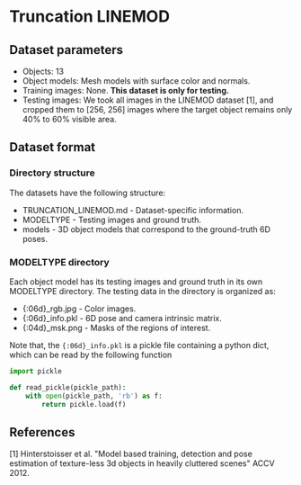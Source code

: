 # Truncation LINEMOD

## Dataset parameters

* Objects: 13
* Object models: Mesh models with surface color and normals.
* Training images: None. **This dataset is only for testing.**
* Testing images: We took all images in the LINEMOD dataset [1], and cropped them to [256, 256] images where the target object remains only 40% to 60% visible area.

## Dataset format

### Directory structure

The datasets have the following structure:

* TRUNCATION_LINEMOD.md - Dataset-specific information.
* MODELTYPE - Testing images and ground truth.
* models - 3D object models that correspond to the ground-truth 6D poses.

### MODELTYPE directory

Each object model has its testing images and ground truth in its own MODELTYPE directory. The testing data in the directory is organized as:

* {:06d}_rgb.jpg - Color images.
* {:06d}_info.pkl - 6D pose and camera intrinsic matrix.
* {:04d}_msk.png - Masks of the regions of interest.

Note that, the `{:06d}_info.pkl` is a pickle file containing a python dict, which can be read by the following function

```python
import pickle

def read_pickle(pickle_path):
    with open(pickle_path, 'rb') as f:
        return pickle.load(f)
```

## References

[1] Hinterstoisser et al. "Model based training, detection and pose estimation of texture-less 3d objects in heavily cluttered scenes" ACCV 2012.

